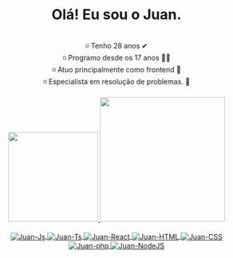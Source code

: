 <div align="center">
  <h1> Olá! Eu sou o Juan.</h1>
  </div>

<br>
  <div align="center">
    ◽ Tenho 28 anos ✔<br>
    ◽ Programo desde os 17 anos 👨‍💻<br>
    ◽ Atuo principalmente como frontend 🤵 <br>
    ◽ Especialista em resolução de problemas. 🦾<br>
  </div>
<br>

<div align="center">
  <a href="https://github.com/juanmlima">
  <img height="180em" src="https://github-readme-stats.vercel.app/api?username=juanmlima&show_icons=true&theme=dark&include_all_commits=true&count_private=true"/>
  <img  height="250em" src="https://github-readme-stats.vercel.app/api/top-langs/?username=JuanMLima&theme=dark"/>
</div>

<div align="center" style="display: inline_block"><br>
  <img align="center" alt="Juan-Js" src="https://img.shields.io/badge/JavaScript-F7DF1E?style=for-the-badge&logo=javascript&logoColor=black">
  <img align="center" alt="Juan-Ts" src="https://img.shields.io/badge/TypeScript-007ACC?style=for-the-badge&logo=typescript&logoColor=white">
  <img align="center" alt="Juan-React" src="https://img.shields.io/badge/React-20232A?style=for-the-badge&logo=react&logoColor=61DAFB">
  <img align="center" alt="Juan-HTML" src="https://img.shields.io/badge/HTML5-E34F26?style=for-the-badge&logo=html5&logoColor=white">
  <img align="center" alt="Juan-CSS" src="https://img.shields.io/badge/CSS3-1572B6?style=for-the-badge&logo=css3&logoColor=white">
  <img align="center" alt="Juan-php" src="https://img.shields.io/badge/PHP-777BB4?style=for-the-badge&logo=php&logoColor=white">
  <img align="center" alt="Juan-NodeJS" src="https://img.shields.io/badge/Node.js-43853D?style=for-the-badge&logo=node.js&logoColor=white">
</div>


